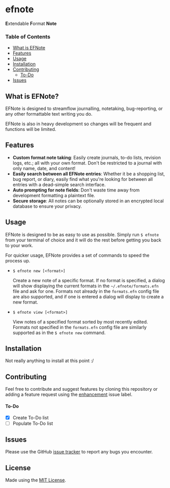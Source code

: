 # efnote

**E**xtendable **F**ormat **Note**

### Table of Contents
* [What is EFNote](#what-is-efnote)
* [Features](#features)
* [Usage](#usage)
* [Installation](#installation)
* [Contributing](#contributing)
  * [To-Do](#to-do)
* [Issues](#issues)

## What is EFNote?
EFNote is designed to streamflow journalling, notetaking, bug-reporting, or any
other formattable text writing you do.

EFNote is also in heavy development so changes will be frequent and functions
will be limited.

## Features

 
* **Custom format note taking**: Easily create journals, to-do lists, revision logs, etc.; all with your own format. Don't be restricted to a journal with only name, date, and content!
* **Easily search between all EFNote entries**: Whether it be a shopping list, bug report, or diary, easily find what you're looking for between all entries with a dead-simple search interface.
* **Auto prompting for note fields**: Don't waste time away from development formatting a plaintext file.
* **Secure storage**: All notes can be optionally stored in an encrypted local database to ensure your privacy. 
## Usage

EFNote is designed to be as easy to use as possible. Simply run `$ efnote` from your terminal of choice and it will do the rest before getting you back to your work.

For quicker usage, EFNote provides a set of commands to speed the process up.

* `$ efnote new [<format>]`

   Create a new note of a specific format. If no format is specified, a dialog will show displaying the current formats in the `~/.efnote/formats.efn` file and ask for one.
   Formats not already in the `formats.efn` config file are also supported, and if one is entered a dialog will display to create a new format.

* `$ efnote view [<format>]`
  
   View notes of a specified format sorted by most recently edited. Formats not specified in the `formats.efn` config file are similarly supported as in the `$ efnote new` command.

## Installation
Not really anything to install at this point :/


## Contributing

Feel free to contribute and suggest features by cloning this repository or
adding a feature request using the [enhancement](https://github.com/FARRELLJJOHN/efnote/labels/enhancement) issue label.

#### To-Do

 - [x] Create To-Do list
 - [ ] Populate To-Do list

## Issues
Please use the GitHub [issue tracker](https://github.com/FARRELLJJOHN/efnote/issues)
to report any bugs you encounter.

## License

Made using the [MIT License](https://opensource.org/licenses/MIT).